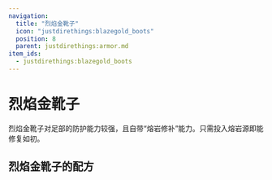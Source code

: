 ```yaml
---
navigation:
  title: "烈焰金靴子"
  icon: "justdirethings:blazegold_boots"
  position: 8
  parent: justdirethings:armor.md
item_ids:
  - justdirethings:blazegold_boots
---
```


# 烈焰金靴子

烈焰金靴子对足部的防护能力较强，且自带“熔岩修补”能力。只需投入熔岩源即能修复如初。

## 烈焰金靴子的配方



<Recipe id="justdirethings:blazegold_boots" />

